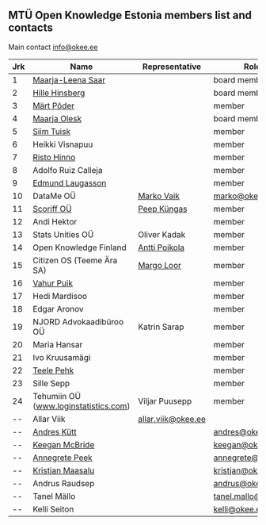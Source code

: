 ## MTÜ Open Knowledge Estonia members list and contacts

Main contact info@okee.ee

| Jrk | Name | Representative | Role | Contact | 
|--|--|--|--|--|
| 1 | [Maarja-Leena Saar](https://github.com/infokujur) |  | board member | maarjaleena@okee.ee |
| 2 | [Hille Hinsberg](https://github.com/Hillehinsberg) |  | board member | hille@okee.ee |
| 3 | [Märt Põder](https://github.com/boamaod) |  | member |  |
| 4 | [Maarja Olesk](https://github.com/maarjatoots) |  | board member | maarja@okee.ee |
| 5 | [Siim Tuisk](https://github.com/luuletaja) |  | member |  |
| 6 | Heikki Visnapuu |  | member |  |
| 7 | [Risto Hinno](https://github.com/rristo) |  | member |  |
| 8 | Adolfo Ruiz Calleja |  | member |  |
| 9 | [Edmund Laugasson](https://github.com/edmundlaugasson) |  | member |  |
| 10 | DataMe OÜ | [Marko Vaik](https://github.com/vaikmarko) | marko@okee.ee |
| 11 | [Scoriff OÜ](https://scoriff.com) | [Peep Küngas](https://github.com/peepkungas) | member |	peep@okee.ee |
| 12 | Andi Hektor |  | member |  |
| 13 | Stats Unities OÜ | Oliver Kadak | member |  |
| 14 | Open Knowledge Finland | [Antti Poikola](https://github.com/apoikola) | member |  |
| 15 | Citizen OS (Teeme Ära SA) | [Margo Loor](https://github.com/loorm) | member |  |
| 16 | [Vahur Puik](https://github.com/puik) |  | member |  |
| 17 | Hedi Mardisoo |  | member |  |
| 18 | Edgar Aronov |  | member |  |
| 19 | NJORD Advokaadibüroo OÜ | Katrin Sarap | member |  |
|20| Maria Hansar |  | member |  |
|21| Ivo Kruusamägi |  | member |  |
|22| [Teele Pehk](https://github.com/teelepehk) |  | member | teele@okee.ee |
|23| Sille Sepp |  | member |  |
|24| Tehumiin OÜ  (www.loginstatistics.com) | Viljar Puusepp | member |  |
|--| Allar Viik | 	allar.viik@okee.ee |
|--| [Andres Kütt](https://github.com/andreskytt) |  | andres@okee.ee | 
|--| [Keegan McBride](https://github.com/keeganmcbride) |  | keegan@okee.ee |
|--| [Annegrete Peek](https://github.com/annegretepeek) |  | annegrete@okee.ee |
|--| [Kristjan Maasalu](https://github.com/pilbastex) |  | kristjan@okee.ee |
|--| Andrus Raudsep |  | andrus@okee.ee |
|--| Tanel Mällo |  |	tanel.mallo@okee.ee |
|--| Kelli Seiton |  |	kelli@okee.ee |

